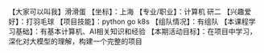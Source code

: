 【大家可以叫我】滑滑蛋
【坐标】：上海
【专业/职业】：计算机 研二
【兴趣爱好】：打羽毛球
【项目技能】：python go k8s
【组队情况】：有组队
【本课程学习基础】：有基本计算机、AI相关知识和经验
【本期活动目标】：在项目中学习，深化对大模型的理解，构建一个完整的项目